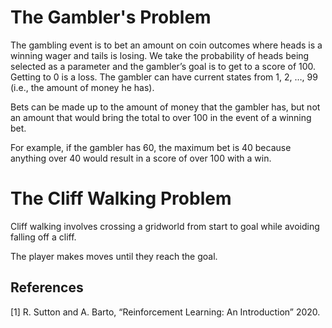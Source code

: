 # The Gambler's Problem
The gambling event is to bet an amount on coin outcomes where heads is a winning wager and tails is losing. We take the probability of heads being selected as a parameter and the gambler’s goal is to get to a score of 100. Getting to 0 is a loss. The gambler can have current states from 1, 2, …, 99 (i.e., the amount of money he has).

Bets can be made up to the amount of money that the gambler has, but not an amount that would bring the total to over 100 in the event of a winning bet.

For example, if the gambler has 60, the maximum bet is 40 because anything over 40 would result in a score of over 100 with a win.

# The Cliff Walking Problem
Cliff walking involves crossing a gridworld from start to goal while avoiding falling off a cliff.

The player makes moves until they reach the goal.

## References
[1] R. Sutton and A. Barto, “Reinforcement Learning: An Introduction” 2020.
